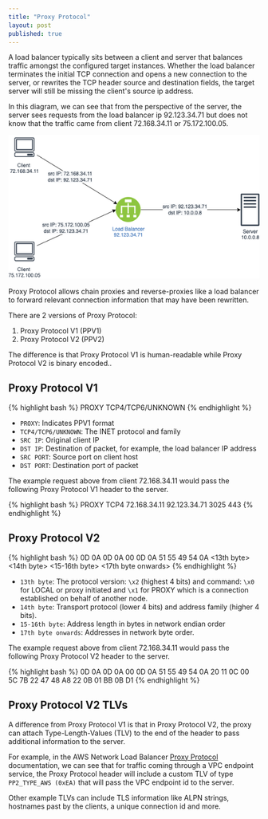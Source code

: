 ```yaml
---
title: "Proxy Protocol"
layout: post
published: true
---
```


A load balancer typically sits between a client and server that balances traffic amongst the configured target instances. Whether the load balancer terminates the initial TCP connection and opens a new connection to the server, or rewrites the TCP header source and destination fields, the target server will still be missing the client's source ip address.

In this diagram, we can see that from the perspective of the server, the server sees requests from the load balancer ip 92.123.34.71 but does not know that the traffic came from client 72.168.34.11 or 75.172.100.05.

![Without Proxy Protocol](/assets/images/posts/proxy-protocol/without_proxy_protocol.png)

Proxy Protocol allows chain proxies and reverse-proxies like a load balancer to forward relevant connection information that may have been rewritten.

There are 2 versions of Proxy Protocol:

1. Proxy Protocol V1 (PPV1)
2. Proxy Protocol V2 (PPV2)

The difference is that Proxy Protocol V1 is human-readable while Proxy Protocol V2 is binary encoded..

## Proxy Protocol V1

{% highlight bash %}
PROXY TCP4/TCP6/UNKNOWN <SRC IP> <DST IP> <SRC PORT> <DST PORT>
{% endhighlight %}

- `PROXY`: Indicates PPV1 format
- `TCP4/TCP6/UNKNOWN`: The INET protocol and family
- `SRC IP`: Original client IP
- `DST IP`: Destination of packet, for example, the load balancer IP address
- `SRC PORT`: Source port on client host
- `DST PORT`: Destination port of packet

The example request above from client 72.168.34.11 would pass the following Proxy Protocol V1 header to the server.

{% highlight bash %}
PROXY TCP4 72.168.34.11 92.123.34.71 3025 443
{% endhighlight %}

## Proxy Protocol V2

{% highlight bash %}
0D 0A 0D 0A 00 0D 0A 51 55 49 54 0A <13th byte> <14th byte> <15-16th byte> <17th byte onwards>
{% endhighlight %}

- `13th byte`: The protocol version: `\x2` (highest 4 bits) and command: `\x0` for LOCAL or proxy initiated and `\x1` for PROXY which is a connection established on behalf of another node.
- `14th byte`:  Transport protocol (lower 4 bits) and address family (higher 4 bits).
- `15-16th byte`: Address length in bytes in network endian order
- `17th byte onwards`: Addresses in network byte order.

The example request above from client 72.168.34.11 would pass the following Proxy Protocol V2 header to the server.

{% highlight bash %}
0D 0A 0D 0A 00 0D 0A 51 55 49 54 0A 20 11 0C 00 5C 7B 22 47 48 A8 22 0B 01 BB 0B D1
{% endhighlight %}

## Proxy Protocol V2 TLVs

A difference from Proxy Protocol V1 is that in Proxy Protocol V2, the proxy can attach Type-Length-Values (TLV) to the end of the header to pass additional information to the server.

For example, in the AWS Network Load Balancer [Proxy Protocol](https://docs.aws.amazon.com/elasticloadbalancing/latest/network/load-balancer-target-groups.html#proxy-protocol) documentation, we can see that for traffic coming through a VPC endpoint service, the Proxy Protocol header will include a custom TLV of type `PP2_TYPE_AWS (0xEA)` that will pass the VPC endpoint id to the server.

Other example TLVs can include TLS information like ALPN strings, hostnames past by the clients, a unique connection id and more.
